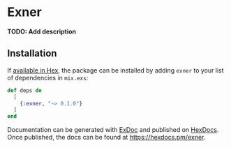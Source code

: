 # Exner

**TODO: Add description**

## Installation

If [available in Hex](https://hex.pm/docs/publish), the package can be installed
by adding `exner` to your list of dependencies in `mix.exs`:

```elixir
def deps do
  [
    {:exner, "~> 0.1.0"}
  ]
end
```

Documentation can be generated with [ExDoc](https://github.com/elixir-lang/ex_doc)
and published on [HexDocs](https://hexdocs.pm). Once published, the docs can
be found at <https://hexdocs.pm/exner>.

